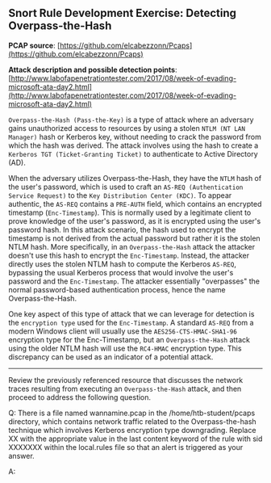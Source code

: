 
## Snort Rule Development Exercise: Detecting Overpass-the-Hash

**PCAP source**: [https://github.com/elcabezzonn/Pcaps](https://github.com/elcabezzonn/Pcaps)

**Attack description and possible detection points**: [http://www.labofapenetrationtester.com/2017/08/week-of-evading-microsoft-ata-day2.html](http://www.labofapenetrationtester.com/2017/08/week-of-evading-microsoft-ata-day2.html)

`Overpass-the-Hash (Pass-the-Key)` is a type of attack where an adversary gains unauthorized access to resources by using a stolen `NTLM (NT LAN Manager)` hash or Kerberos key, without needing to crack the password from which the hash was derived. The attack involves using the hash to create a `Kerberos TGT (Ticket-Granting Ticket)` to authenticate to Active Directory (AD).

When the adversary utilizes Overpass-the-Hash, they have the `NTLM` hash of the user's password, which is used to craft an `AS-REQ (Authentication Service Request)` to the `Key Distribution Center (KDC)`. To appear authentic, the `AS-REQ` contains a `PRE-AUTH` field, which contains an encrypted timestamp (`Enc-Timestamp`). This is normally used by a legitimate client to prove knowledge of the user's password, as it is encrypted using the user's password hash. In this attack scenario, the hash used to encrypt the timestamp is not derived from the actual password but rather it is the stolen NTLM hash. More specifically, in an `Overpass-the-Hash` attack the attacker doesn't use this hash to encrypt the `Enc-Timestamp`. Instead, the attacker directly uses the stolen NTLM hash to compute the Kerberos `AS-REQ`, bypassing the usual Kerberos process that would involve the user's password and the `Enc-Timestamp`. The attacker essentially "overpasses" the normal password-based authentication process, hence the name Overpass-the-Hash.

One key aspect of this type of attack that we can leverage for detection is the `encryption type` used for the `Enc-Timestamp`. A standard `AS-REQ` from a modern Windows client will usually use the `AES256-CTS-HMAC-SHA1-96` encryption type for the Enc-Timestamp, but an `Overpass-the-Hash` attack using the older NTLM hash will use the `RC4-HMAC` encryption type. This discrepancy can be used as an indicator of a potential attack.

---

Review the previously referenced resource that discusses the network traces resulting from executing an `Overpass-the-Hash` attack, and then proceed to address the following question.

Q: There is a file named wannamine.pcap in the /home/htb-student/pcaps directory, which contains network traffic related to the Overpass-the-hash technique which involves Kerberos encryption type downgrading. Replace XX with the appropriate value in the last content keyword of the rule with sid XXXXXXX within the local.rules file so that an alert is triggered as your answer.

A: 


